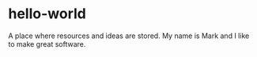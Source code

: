 # hello-world
A place where resources and ideas are stored.
My name is Mark and I like to make great software.
